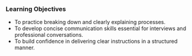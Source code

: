 ### Learning Objectives
- To practice breaking down and clearly explaining processes.
- To develop concise communication skills essential for interviews and professional conversations.
- To build confidence in delivering clear instructions in a structured manner.